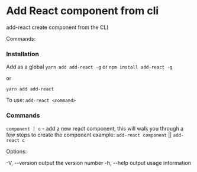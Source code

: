 # Add React component from cli
add-react create component from the CLI

  Commands:
### Installation

Add as a global
`yarn add add-react -g` or `npm install add-react -g`

or 

`yarn add add-react`

To use:
`add-react <command>`
### Commands
`component | c` - add a new react component, this will walk you through a few steps to create the component
example:
`add-react component` || `add-react c`


Options:

-V, --version  output the version number
-h, --help     output usage information